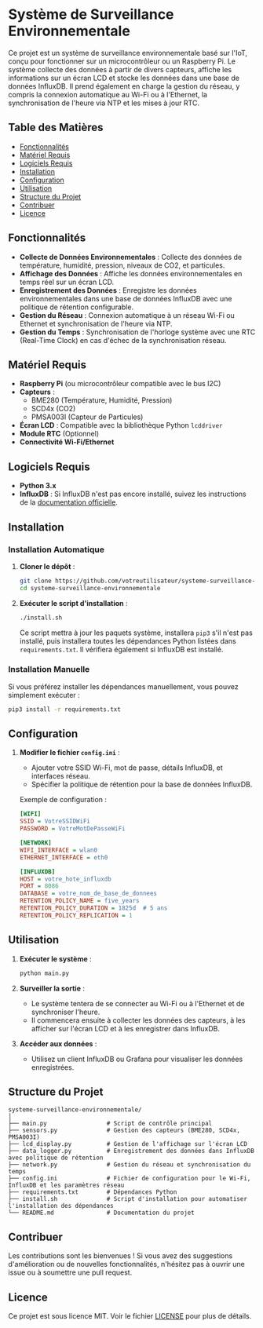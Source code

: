
# Système de Surveillance Environnementale

Ce projet est un système de surveillance environnementale basé sur l'IoT, conçu pour fonctionner sur un microcontrôleur ou un Raspberry Pi. Le système collecte des données à partir de divers capteurs, affiche les informations sur un écran LCD et stocke les données dans une base de données InfluxDB. Il prend également en charge la gestion du réseau, y compris la connexion automatique au Wi-Fi ou à l'Ethernet, la synchronisation de l'heure via NTP et les mises à jour RTC.

## Table des Matières

- [Fonctionnalités](#fonctionnalités)
- [Matériel Requis](#matériel-requis)
- [Logiciels Requis](#logiciels-requis)
- [Installation](#installation)
- [Configuration](#configuration)
- [Utilisation](#utilisation)
- [Structure du Projet](#structure-du-projet)
- [Contribuer](#contribuer)
- [Licence](#licence)

## Fonctionnalités

- **Collecte de Données Environnementales** : Collecte des données de température, humidité, pression, niveaux de CO2, et particules.
- **Affichage des Données** : Affiche les données environnementales en temps réel sur un écran LCD.
- **Enregistrement des Données** : Enregistre les données environnementales dans une base de données InfluxDB avec une politique de rétention configurable.
- **Gestion du Réseau** : Connexion automatique à un réseau Wi-Fi ou Ethernet et synchronisation de l'heure via NTP.
- **Gestion du Temps** : Synchronisation de l'horloge système avec une RTC (Real-Time Clock) en cas d'échec de la synchronisation réseau.

## Matériel Requis

- **Raspberry Pi** (ou microcontrôleur compatible avec le bus I2C)
- **Capteurs** :
  - BME280 (Température, Humidité, Pression)
  - SCD4x (CO2)
  - PMSA003I (Capteur de Particules)
- **Écran LCD** : Compatible avec la bibliothèque Python `lcddriver`
- **Module RTC** (Optionnel)
- **Connectivité Wi-Fi/Ethernet**

## Logiciels Requis

- **Python 3.x**
- **InfluxDB** : Si InfluxDB n'est pas encore installé, suivez les instructions de la [documentation officielle](https://docs.influxdata.com/influxdb/v1/introduction/install/).

## Installation

### Installation Automatique

1. **Cloner le dépôt** :
   ```bash
   git clone https://github.com/votreutilisateur/systeme-surveillance-environnementale.git
   cd systeme-surveillance-environnementale
   ```

2. **Exécuter le script d'installation** :
   ```bash
   ./install.sh
   ```

   Ce script mettra à jour les paquets système, installera `pip3` s'il n'est pas installé, puis installera toutes les dépendances Python listées dans `requirements.txt`. Il vérifiera également si InfluxDB est installé.

### Installation Manuelle

Si vous préférez installer les dépendances manuellement, vous pouvez simplement exécuter :

```bash
pip3 install -r requirements.txt
```

## Configuration

1. **Modifier le fichier `config.ini`** :
   - Ajouter votre SSID Wi-Fi, mot de passe, détails InfluxDB, et interfaces réseau.
   - Spécifier la politique de rétention pour la base de données InfluxDB.

   Exemple de configuration :
   ```ini
   [WIFI]
   SSID = VotreSSIDWiFi
   PASSWORD = VotreMotDePasseWiFi

   [NETWORK]
   WIFI_INTERFACE = wlan0
   ETHERNET_INTERFACE = eth0

   [INFLUXDB]
   HOST = votre_hote_influxdb
   PORT = 8086
   DATABASE = votre_nom_de_base_de_donnees
   RETENTION_POLICY_NAME = five_years
   RETENTION_POLICY_DURATION = 1825d  # 5 ans
   RETENTION_POLICY_REPLICATION = 1
   ```

## Utilisation

1. **Exécuter le système** :
   ```bash
   python main.py
   ```

2. **Surveiller la sortie** :
   - Le système tentera de se connecter au Wi-Fi ou à l'Ethernet et de synchroniser l'heure.
   - Il commencera ensuite à collecter les données des capteurs, à les afficher sur l'écran LCD et à les enregistrer dans InfluxDB.

3. **Accéder aux données** :
   - Utilisez un client InfluxDB ou Grafana pour visualiser les données enregistrées.

## Structure du Projet

```
systeme-surveillance-environnementale/
│
├── main.py                 # Script de contrôle principal
├── sensors.py              # Gestion des capteurs (BME280, SCD4x, PMSA003I)
├── lcd_display.py          # Gestion de l'affichage sur l'écran LCD
├── data_logger.py          # Enregistrement des données dans InfluxDB avec politique de rétention
├── network.py              # Gestion du réseau et synchronisation du temps
├── config.ini              # Fichier de configuration pour le Wi-Fi, InfluxDB et les paramètres réseau
├── requirements.txt        # Dépendances Python
├── install.sh              # Script d'installation pour automatiser l'installation des dépendances
└── README.md               # Documentation du projet
```

## Contribuer

Les contributions sont les bienvenues ! Si vous avez des suggestions d'amélioration ou de nouvelles fonctionnalités, n'hésitez pas à ouvrir une issue ou à soumettre une pull request.

## Licence

Ce projet est sous licence MIT. Voir le fichier [LICENSE](LICENSE) pour plus de détails.
